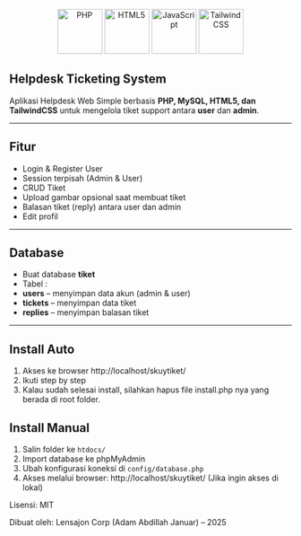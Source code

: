 <p align="center">
  <img src="https://cdn.jsdelivr.net/gh/devicons/devicon/icons/php/php-original.svg" alt="PHP" width="80"/>
  <img src="https://cdn.jsdelivr.net/gh/devicons/devicon/icons/html5/html5-original.svg" alt="HTML5" width="80"/>
  <img src="https://cdn.jsdelivr.net/gh/devicons/devicon/icons/javascript/javascript-original.svg" alt="JavaScript" width="80"/>
  <img src="https://cdn.jsdelivr.net/gh/devicons/devicon/icons/tailwindcss/tailwindcss-plain.svg" alt="Tailwind CSS" width="80"/>
</p>

## Helpdesk Ticketing System

Aplikasi Helpdesk Web Simple berbasis **PHP, MySQL, HTML5, dan TailwindCSS** untuk mengelola tiket support antara **user** dan **admin**.

---

## Fitur

- Login & Register User  
- Session terpisah (Admin & User)  
- CRUD Tiket   
- Upload gambar opsional saat membuat tiket  
- Balasan tiket (reply) antara user dan admin  
- Edit profil 
---

## Database

- Buat database **tiket**
- Tabel :
- **users** – menyimpan data akun (admin & user)  
- **tickets** – menyimpan data tiket  
- **replies** – menyimpan balasan tiket  

---

## Install Auto
1. Akses ke browser http://localhost/skuytiket/
2. Ikuti step by step
3. Kalau sudah selesai install, silahkan hapus file install.php nya yang berada di root folder.

## Install Manual

1. Salin folder ke `htdocs/`  
2. Import database ke phpMyAdmin  
3. Ubah konfigurasi koneksi di `config/database.php`  
4. Akses melalui browser: http://localhost/skuytiket/ (Jika ingin akses di lokal)


Lisensi: MIT

Dibuat oleh: Lensajon Corp (Adam Abdillah Januar) – 2025


